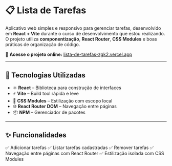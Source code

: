 # 📋 Lista de Tarefas

Aplicativo web simples e responsivo para gerenciar tarefas, desenvolvido em **React + Vite** durante o curso de desenvolvimento que estou realizando.
O projeto utiliza **componentização**, **React Router**, **CSS Modules** e boas práticas de organização de código.

🔗 **Acesse o projeto online:** [lista-de-tarefas-zgk2.vercel.app](https://lista-de-tarefas-zgk2.vercel.app/)

---

## 🚀 Tecnologias Utilizadas

* ⚛ **React** – Biblioteca para construção de interfaces
* ⚡ **Vite** – Build tool rápida e leve
* 🎨 **CSS Modules** – Estilização com escopo local
* 🌐 **React Router DOM** – Navegação entre páginas
* 📦 **NPM** – Gerenciador de pacotes

---

## ✨ Funcionalidades

✅ Adicionar tarefas
✅ Listar tarefas cadastradas
✅ Remover tarefas
✅ Navegação entre páginas com React Router
✅ Estilização isolada com CSS Modules



